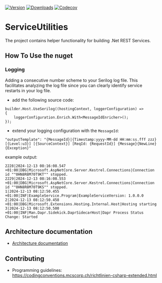 [![Version](https://img.shields.io/nuget/vpre/mcs.ServiceUtilities.svg)](https://www.nuget.org/packages/mcs.ServiceUtilities/)
[![Downloads](https://img.shields.io/nuget/dt/mcs.ServiceUtilities.svg)](https://www.nuget.org/packages/mcs.ServiceUtilities/)
[![Codecov](https://img.shields.io/codecov/c/github/mcs-impact-group-ag/ServiceUtilities)](https://app.codecov.io/gh/mcs-impact-group-ag/ServiceUtilities)
# ServiceUtilities
The project contains helper functionality for building .Net REST Services.

## How To Use the nuget
### Logging
Adding a consecutive number scheme to your Serilog log file. This facilitates analyzing the log file since you can clearly identify service restarts in your log file.
- add the following source code:
```
builder.Host.UseSerilog((hostingContext, loggerConfiguration) =>
{
    loggerConfiguration.Enrich.With<MessageIdEnricher>();
});
```
- extend your logging configuration with the ```MessageId```:
```
"outputTemplate": "{MessageId}|{Timestamp:yyyy-MM-dd HH:mm:ss.fff zzz} [{Level:u3}] [{SourceContext}] [ReqId: {RequestId}] {Message}{NewLine}{Exception}"
```
example output:
```
2228|2024-12-13 08:16:08.547 +01:00|DBG|Microsoft.AspNetCore.Server.Kestrel.Connections|Connection id ""0HN8R8M70T9KT"" stopped.
2229|2024-12-13 08:16:08.553 +01:00|DBG|Microsoft.AspNetCore.Server.Kestrel.Connections|Connection id ""0HN8R8M70T9KS"" stopped.
1|2024-12-13 08:12:50.455 +01:00|INF|ExampleService.Program|ExampleServiceVersion: 1.0.0.0
2|2024-12-13 08:12:50.458 +01:00|DBG|Microsoft.Extensions.Hosting.Internal.Host|Hosting starting
3|2024-12-13 08:12:50.500 +01:00|INF|Man.Dapr.Sidekick.DaprSidecarHost|Dapr Process Status Change: Started 
```

## Architecture documentation
- [Architecture documentation](arcDoc/arc42/arc42.md)

## Contributing
- Programming guidelines: https://codingconventions.mcscorp.ch/richtlinien-csharp-extended.html

